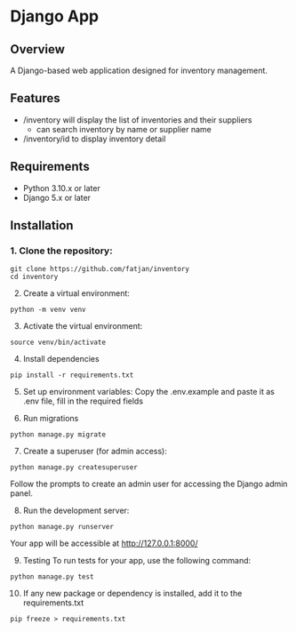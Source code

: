 # Django App

## Overview

A Django-based web application designed for inventory management.

## Features

- /inventory will display the list of inventories and their suppliers
    - can search inventory by name or supplier name
- /inventory/id to display inventory detail

## Requirements

- Python 3.10.x or later
- Django 5.x or later

## Installation

### 1. Clone the repository:

```
git clone https://github.com/fatjan/inventory
cd inventory
```

2. Create a virtual environment:
```
python -m venv venv
```

3. Activate the virtual environment:
```
source venv/bin/activate
```

4. Install dependencies
```
pip install -r requirements.txt
```

5. Set up environment variables:
Copy the .env.example and paste it as .env file, fill in the required fields

6. Run migrations
```
python manage.py migrate
```

7. Create a superuser (for admin access):
```
python manage.py createsuperuser
```
Follow the prompts to create an admin user for accessing the Django admin panel.

8. Run the development server:
```
python manage.py runserver
```

Your app will be accessible at http://127.0.0.1:8000/

9. Testing
To run tests for your app, use the following command:
```
python manage.py test
```

10. If any new package or dependency is installed, add it to the requirements.txt
```
pip freeze > requirements.txt
```
